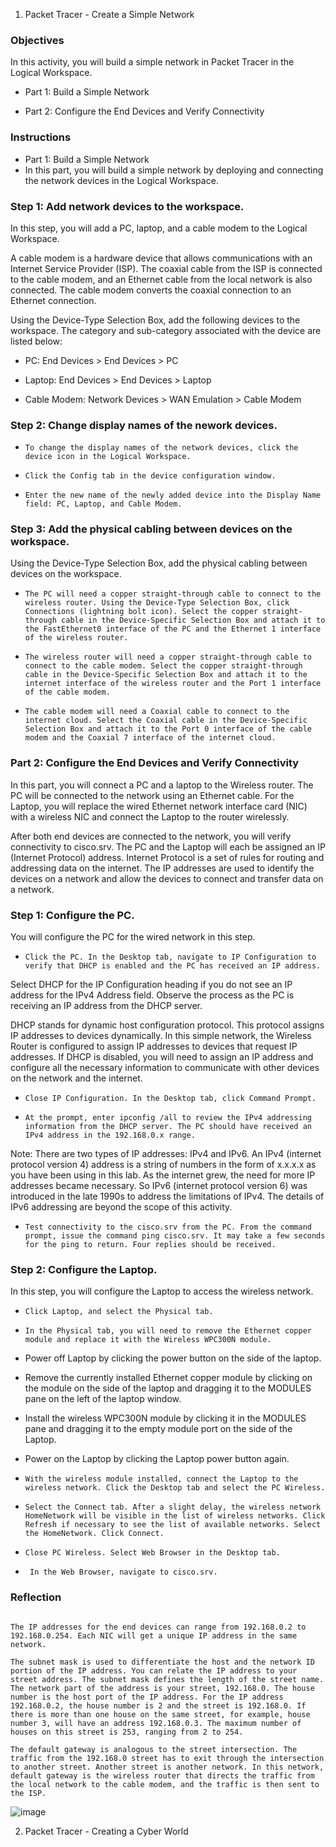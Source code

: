 1. Packet Tracer - Create a Simple Network

### Objectives
In this activity, you will build a simple network in Packet Tracer in the Logical Workspace.

+ Part 1: Build a Simple Network

+ Part 2: Configure the End Devices and Verify Connectivity

### Instructions
+ Part 1: Build a Simple Network
+ In this part, you will build a simple network by deploying and connecting the network devices in the Logical Workspace.

### Step 1: Add network devices to the workspace.
In this step, you will add a PC, laptop, and a cable modem to the Logical Workspace.

A cable modem is a hardware device that allows communications with an Internet Service Provider (ISP). The coaxial cable from the ISP is connected to the cable modem, and an Ethernet cable from the local network is also connected. The cable modem converts the coaxial connection to an Ethernet connection.

Using the Device-Type Selection Box, add the following devices to the workspace. The category and sub-category associated with the device are listed below:

+   PC: End Devices > End Devices > PC

+   Laptop: End Devices > End Devices > Laptop

+   Cable Modem: Network Devices > WAN Emulation > Cable Modem

### Step 2: Change display names of the nework devices.
+     To change the display names of the network devices, click the device icon in the Logical Workspace.

+     Click the Config tab in the device configuration window.

+     Enter the new name of the newly added device into the Display Name field: PC, Laptop, and Cable Modem.

### Step 3: Add the physical cabling between devices on the workspace.
Using the Device-Type Selection Box, add the physical cabling between devices on the workspace.

+     The PC will need a copper straight-through cable to connect to the wireless router. Using the Device-Type Selection Box, click Connections (lightning bolt icon). Select the copper straight-through cable in the Device-Specific Selection Box and attach it to the FastEthernet0 interface of the PC and the Ethernet 1 interface of the wireless router.

+     The wireless router will need a copper straight-through cable to connect to the cable modem. Select the copper straight-through cable in the Device-Specific Selection Box and attach it to the internet interface of the wireless router and the Port 1 interface of the cable modem.

+     The cable modem will need a Coaxial cable to connect to the internet cloud. Select the Coaxial cable in the Device-Specific Selection Box and attach it to the Port 0 interface of the cable modem and the Coaxial 7 interface of the internet cloud.

### Part 2: Configure the End Devices and Verify Connectivity
In this part, you will connect a PC and a laptop to the Wireless router. The PC will be connected to the network using an Ethernet cable. For the Laptop, you will replace the wired Ethernet network interface card (NIC) with a wireless NIC and connect the Laptop to the router wirelessly.

After both end devices are connected to the network, you will verify connectivity to cisco.srv. The PC and the Laptop will each be assigned an IP (Internet Protocol) address. Internet Protocol is a set of rules for routing and addressing data on the internet. The IP addresses are used to identify the devices on a network and allow the devices to connect and transfer data on a network.

### Step 1: Configure the PC.
You will configure the PC for the wired network in this step.

+     Click the PC. In the Desktop tab, navigate to IP Configuration to verify that DHCP is enabled and the PC has received an IP address.

Select DHCP for the IP Configuration heading if you do not see an IP address for the IPv4 Address field. Observe the process as the PC is receiving an IP address from the DHCP server.

DHCP stands for dynamic host configuration protocol. This protocol assigns IP addresses to devices dynamically. In this simple network, the Wireless Router is configured to assign IP addresses to devices that request IP addresses. If DHCP is disabled, you will need to assign an IP address and configure all the necessary information to communicate with other devices on the network and the internet.

+     Close IP Configuration. In the Desktop tab, click Command Prompt.

+     At the prompt, enter ipconfig /all to review the IPv4 addressing information from the DHCP server. The PC should have received an IPv4 address in the 192.168.0.x range.

Note: There are two types of IP addresses: IPv4 and IPv6. An IPv4 (internet protocol version 4) address is a string of numbers in the form of x.x.x.x as you have been using in this lab. As the internet grew, the need for more IP addresses became necessary. So IPv6 (internet protocol version 6) was introduced in the late 1990s to address the limitations of IPv4. The details of IPv6 addressing are beyond the scope of this activity.

+     Test connectivity to the cisco.srv from the PC. From the command prompt, issue the command ping cisco.srv. It may take a few seconds for the ping to return. Four replies should be received.

### Step 2: Configure the Laptop.
In this step, you will configure the Laptop to access the wireless network.

+     Click Laptop, and select the Physical tab.

+     In the Physical tab, you will need to remove the Ethernet copper module and replace it with the Wireless WPC300N module.

+    Power off Laptop by clicking the power button on the side of the laptop.

+    Remove the currently installed Ethernet copper module by clicking on the module on the side of the laptop and dragging it to the MODULES pane on the left of the laptop window.

+    Install the wireless WPC300N module by clicking it in the MODULES pane and dragging it to the empty module port on the side of the Laptop.

+    Power on the Laptop by clicking the Laptop power button again.

+     With the wireless module installed, connect the Laptop to the wireless network. Click the Desktop tab and select the PC Wireless.

+     Select the Connect tab. After a slight delay, the wireless network HomeNetwork will be visible in the list of wireless networks. Click Refresh if necessary to see the list of available networks. Select the HomeNetwork. Click Connect.

+     Close PC Wireless. Select Web Browser in the Desktop tab.

+      In the Web Browser, navigate to cisco.srv.

### Reflection
```

The IP addresses for the end devices can range from 192.168.0.2 to 192.168.0.254. Each NIC will get a unique IP address in the same network.

The subnet mask is used to differentiate the host and the network ID portion of the IP address. You can relate the IP address to your street address. The subnet mask defines the length of the street name. The network part of the address is your street, 192.168.0. The house number is the host port of the IP address. For the IP address 192.168.0.2, the house number is 2 and the street is 192.168.0. If there is more than one house on the same street, for example, house number 3, will have an address 192.168.0.3. The maximum number of houses on this street is 253, ranging from 2 to 254.

The default gateway is analogous to the street intersection. The traffic from the 192.168.0 street has to exit through the intersection to another street. Another street is another network. In this network, default gateway is the wireless router that directs the traffic from the local network to the cable modem, and the traffic is then sent to the ISP.
```
![image](https://user-images.githubusercontent.com/51156057/236613889-c2c1c784-5a71-4672-ad6c-4cb50362f782.png)

2. Packet Tracer - Creating a Cyber World

